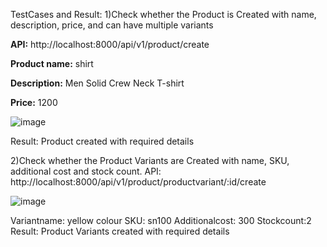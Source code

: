 TestCases and Result:
1)Check whether the Product is Created with name, description, price, and can have multiple variants

**API:** http://localhost:8000/api/v1/product/create

**Product name:** shirt

**Description:** Men Solid Crew Neck T-shirt

**Price:** 1200

![image](https://github.com/rajithsuvarna/E_Commerce_System/assets/109891044/00c1b8dc-0bd7-448d-bcdd-60db6841fb3e)

Result: Product created with required details

2)Check whether the Product Variants are Created with  name, SKU, additional cost and stock count.
API: http://localhost:8000/api/v1/product/productvariant/:id/create

![image](https://github.com/rajithsuvarna/E_Commerce_System/assets/109891044/e7e33c05-1619-4ccd-88b6-f18bd9a6728f)

Variantname: yellow colour
SKU: sn100
Additionalcost: 300
Stockcount:2
Result: Product Variants created with required details
